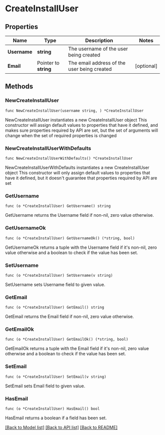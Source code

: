 # CreateInstallUser

## Properties

Name | Type | Description | Notes
------------ | ------------- | ------------- | -------------
**Username** | **string** | The username of the user being created | 
**Email** | Pointer to **string** | The email address of the user being created | [optional] 

## Methods

### NewCreateInstallUser

`func NewCreateInstallUser(username string, ) *CreateInstallUser`

NewCreateInstallUser instantiates a new CreateInstallUser object
This constructor will assign default values to properties that have it defined,
and makes sure properties required by API are set, but the set of arguments
will change when the set of required properties is changed

### NewCreateInstallUserWithDefaults

`func NewCreateInstallUserWithDefaults() *CreateInstallUser`

NewCreateInstallUserWithDefaults instantiates a new CreateInstallUser object
This constructor will only assign default values to properties that have it defined,
but it doesn't guarantee that properties required by API are set

### GetUsername

`func (o *CreateInstallUser) GetUsername() string`

GetUsername returns the Username field if non-nil, zero value otherwise.

### GetUsernameOk

`func (o *CreateInstallUser) GetUsernameOk() (*string, bool)`

GetUsernameOk returns a tuple with the Username field if it's non-nil, zero value otherwise
and a boolean to check if the value has been set.

### SetUsername

`func (o *CreateInstallUser) SetUsername(v string)`

SetUsername sets Username field to given value.


### GetEmail

`func (o *CreateInstallUser) GetEmail() string`

GetEmail returns the Email field if non-nil, zero value otherwise.

### GetEmailOk

`func (o *CreateInstallUser) GetEmailOk() (*string, bool)`

GetEmailOk returns a tuple with the Email field if it's non-nil, zero value otherwise
and a boolean to check if the value has been set.

### SetEmail

`func (o *CreateInstallUser) SetEmail(v string)`

SetEmail sets Email field to given value.

### HasEmail

`func (o *CreateInstallUser) HasEmail() bool`

HasEmail returns a boolean if a field has been set.


[[Back to Model list]](../README.md#documentation-for-models) [[Back to API list]](../README.md#documentation-for-api-endpoints) [[Back to README]](../README.md)


